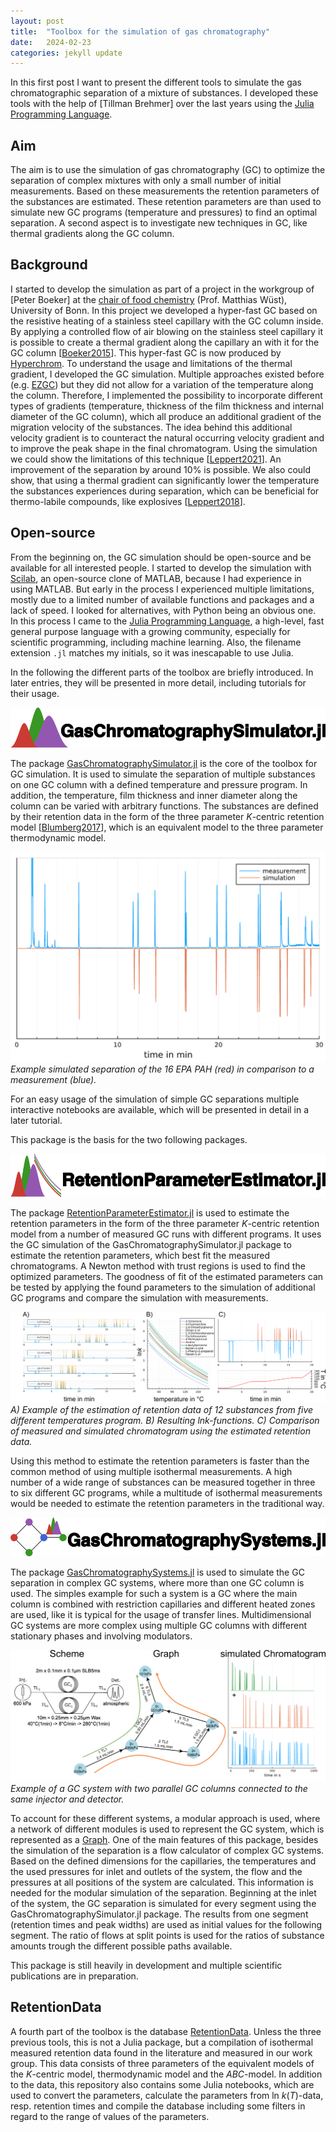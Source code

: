 ```yaml
---
layout: post
title:  "Toolbox for the simulation of gas chromatography"
date:   2024-02-23
categories: jekyll update
---
```

In this first post I want to present the different tools to simulate the gas chromatographic separation of a mixture of substances. I developed these tools with the help of [Tillman Brehmer] over the last years using the [Julia Programming Language](https://julialang.org/).

## Aim

The aim is to use the simulation of gas chromatography (GC) to optimize the separation of complex mixtures with only a small number of initial measurements. Based on these measurements the retention parameters of the substances are estimated. These retention parameters are than used to simulate new GC programs (temperature and pressures) to find an optimal separation. A second aspect is to investigate new techniques in GC, like thermal gradients along the GC column. 

## Background 

I started to develop the simulation as part of a project in the workgroup of [Peter Boeker] at the [chair of food chemistry](https://www.lebensmittelchemie.uni-bonn.de/) (Prof. Matthias Wüst), University of Bonn. In this project we developed a hyper-fast GC based on the resistive heating of a stainless steel capillary with the GC column inside. By applying a controlled flow of air blowing on the stainless steel capillary it is possible to create a thermal gradient along the capillary an with it for the GC column [[Boeker2015]((https://doi.org/10.1021/acs.analchem.5b02227))]. This hyper-fast GC is now produced by [Hyperchrom](https://www.hyperchrom.com/). To understand the usage and limitations of the thermal gradient, I developed the GC simulation. Multiple approaches existed before (e.g. [EZGC](https://ez.restek.com/proezgc/en)) but they did not allow for a variation of the temperature along the column. Therefore, I implemented the possibility to incorporate different types of gradients (temperature, thickness of the film thickness and internal diameter of the GC column), which all produce an additional gradient of the migration velocity of the substances. The idea behind this additional velocity gradient is to counteract the natural occurring velocity gradient and to improve the peak shape in the final chromatogram. Using the simulation we could show the limitations of this technique [[Leppert2021](https://doi.org/10.1016/j.chroma.2021.461943)]. An improvement of the separation by around 10% is possible. We also could show, that using a thermal gradient can significantly lower the temperature the substances experiences during separation, which can be beneficial for thermo-labile compounds, like explosives [[Leppert2018](https://doi.org/10.1021/acs.analchem.8b00900)]. 

## Open-source

From the beginning on, the GC simulation should be open-source and be available for all interested people. I started to develop the simulation with [Scilab](https://www.scilab.org/), an open-source clone of MATLAB, because I had experience in using MATLAB. But early in the process I experienced multiple limitations, mostly due to a limited number of available functions and packages and a lack of speed. I looked for alternatives, with Python being an obvious one. In this process I came to the [Julia Programming Language](https://julialang.org/), a high-level, fast general purpose language with a growing community, especially for scientific programming, including machine learning. Also, the filename extension `.jl` matches my initials, so it was inescapable to use Julia.

In the following the different parts of the toolbox are briefly introduced. In later entries, they will be presented in more detail, including tutorials for their usage. 

![GasChromatographySimulator_logo](/assets/GasChromatographySimulator_logo.png)

The package [GasChromatographySimulator.jl](https://github.com/JanLeppert/GasChromatographySimulator.jl) is the core of the toolbox for GC simulation. It is used to simulate the separation of multiple substances on one GC column with a defined temperature and pressure program. In addition, the temperature, film thickness and inner diameter along the column can be varied with arbitrary functions. The substances are defined by their retention data in the form of the three parameter _K_-centric retention model [[Blumberg2017](10.1016/j.chroma.2017.02.047)], which is an equivalent model to the three parameter thermodynamic model.

![Measured and simulated PAH separation](/assets/MeasSim_PAH.png)
_Example simulated separation of the 16 EPA PAH (red) in comparison to a measurement (blue)._

For an easy usage of the simulation of simple GC separations multiple interactive notebooks are available, which will be presented in detail in a later tutorial. 

This package is the basis for the two following packages.

![RetentionParameterEstimator_logo](/assets/RetentionParameterEstimator_logo.png)

The package [RetentionParameterEstimator.jl](https://github.com/JanLeppert/RetentionParameterEstimator.jl) is used to estimate the retention parameters in the form of the three parameter _K_-centric retention model from a number of measured GC runs with different programs. It uses the GC simulation of the GasChromatographySimulator.jl package to estimate the retention parameters, which best fit the measured chromatograms. A Newton method with trust regions is used to find the optimized parameters. The goodness of fit of the estimated parameters can be tested by applying the found parameters to the simulation of additional GC programs and compare the simulation with measurements.

![RetentionParameterEstimator_example](/assets/RetentionParameterEstimator_example.png)
_A) Example of the estimation of retention data of 12 substances from five different temperatures program. B) Resulting lnk-functions. C) Comparison of measured and simulated chromatogram using the estimated retention data._

Using this method to estimate the retention parameters is faster than the common method of using multiple isothermal measurements. A high number of a wide range of substances can be measured together in three to six different GC programs, while a multitude of isothermal measurements would be needed to estimate the retention parameters in the traditional way.   

![GasChromatographySystems_logo](/assets/GasChromatographySystems_logo.png)

The package [GasChromatographySystems.jl](https://github.com/JanLeppert/GasChromatographySystems.jl) is used to simulate the GC separation in complex GC systems, where more than one GC column is used. The simples example for such a system is a GC where the main column is combined with restriction capillaries and different heated zones are used, like it is typical for the usage of transfer lines. Multidimensional GC systems are more complex using multiple GC columns with different stationary phases and involving modulators.

![GasChromatographySystems_example](/assets/GasChromatographySystems_example.png)
_Example of a GC system with two parallel GC columns connected to the same injector and detector._

To account for these different systems, a modular approach is used, where a network of different modules is used to represent the GC system, which is represented as a [Graph](https://en.wikipedia.org/wiki/Graph_(discrete_mathematics)). One of the main features of this package, besides the simulation of the separation is a flow calculator of complex GC systems. Based on the defined dimensions for the capillaries, the temperatures and the used pressures for inlet and outlets of the system, the flow and the pressures at all positions of the system are calculated. This information is needed for the modular simulation of the separation. Beginning at the inlet of the system, the GC separation is simulated for every segment using the GasChromatographySimulator.jl package. The results from one segment (retention times and peak widths) are used as initial values for the following segment. The ratio of flows at split points is used for the ratios of substance amounts trough the different possible paths available.

This package is still heavily in development and multiple scientific publications are in preparation. 

## RetentionData

A fourth part of the toolbox is the database [RetentionData](https://github.com/JanLeppert/RetentionData). Unless the three previous tools, this is not a Julia package, but a compilation of isothermal measured retention data found in the literature and measured in our work group. This data consists of three parameters of the equivalent models of the _K_-centric model, thermodynamic model and the _ABC_-model. In addition to the data, this repository also contains some Julia notebooks, which are used to convert the parameters, calculate the parameters from ln _k_(_T_)-data, resp. retention times and compile the database including some filters in regard to the range of values of the parameters. 